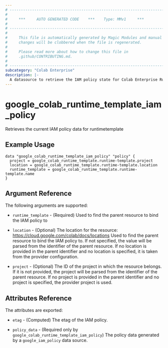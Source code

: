 ```yaml
---
# ----------------------------------------------------------------------------
#
#     ***     AUTO GENERATED CODE    ***    Type: MMv1     ***
#
# ----------------------------------------------------------------------------
#
#     This file is automatically generated by Magic Modules and manual
#     changes will be clobbered when the file is regenerated.
#
#     Please read more about how to change this file in
#     .github/CONTRIBUTING.md.
#
# ----------------------------------------------------------------------------
subcategory: "Colab Enterprise"
description: |-
  A datasource to retrieve the IAM policy state for Colab Enterprise RuntimeTemplate
---
```



# google_colab_runtime_template_iam_policy

Retrieves the current IAM policy data for runtimetemplate


## Example Usage


```hcl
data "google_colab_runtime_template_iam_policy" "policy" {
  project = google_colab_runtime_template.runtime-template.project
  location = google_colab_runtime_template.runtime-template.location
  runtime_template = google_colab_runtime_template.runtime-template.name
}
```

## Argument Reference

The following arguments are supported:

* `runtime_template` - (Required) Used to find the parent resource to bind the IAM policy to
* `location` - (Optional) The location for the resource: https://cloud.google.com/colab/docs/locations Used to find the parent resource to bind the IAM policy to. If not specified,
  the value will be parsed from the identifier of the parent resource. If no location is provided in the parent identifier and no
  location is specified, it is taken from the provider configuration.

* `project` - (Optional) The ID of the project in which the resource belongs.
    If it is not provided, the project will be parsed from the identifier of the parent resource. If no project is provided in the parent identifier and no project is specified, the provider project is used.

## Attributes Reference

The attributes are exported:

* `etag` - (Computed) The etag of the IAM policy.

* `policy_data` - (Required only by `google_colab_runtime_template_iam_policy`) The policy data generated by
  a `google_iam_policy` data source.
